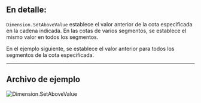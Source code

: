 ## En detalle:
`Dimension.SetAboveValue` establece el valor anterior de la cota especificada en la cadena indicada. En las cotas de varios segmentos, se establece el mismo valor en todos los segmentos.

En el ejemplo siguiente, se establece el valor anterior para todos los segmentos de la cota especificada.
___
## Archivo de ejemplo

![Dimension.SetAboveValue](./Revit.Elements.Dimension.SetAboveValue_img.jpg)
